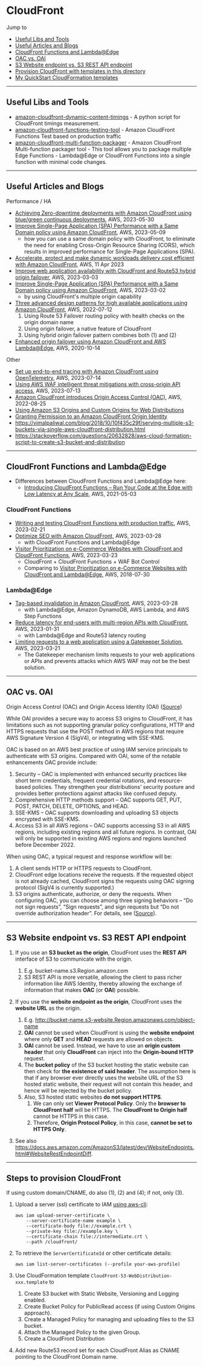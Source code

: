 # CloudFront

Jump to
- [Useful Libs and Tools](#useful-libs-and-tools)
- [Useful Articles and Blogs](#useful-articles-and-blogs)
- [CloudFront Functions and Lambda@Edge](#cloudfront-functions-and-lambdaedge)
- [OAC vs. OAI](#oac-vs-oai)
- [S3 Website endpoint vs. S3 REST API endpoint](#s3-website-endpoint-vs-s3-rest-api-endpoint)
- [Provision CloudFront with templates in this directory](#steps-to-provision-cloudfront)
- [My QuickStart CloudFormation templates](./cfn/)


---
## Useful Libs and Tools

- [amazon-cloudfront-dynamic-content-timings](https://github.com/aws-samples/amazon-cloudfront-dynamic-content-timings) - A python script for CloudFront timings measurement.
- [amazon-cloudfront-functions-testing-tool](https://github.com/aws-samples/amazon-cloudfront-functions-testing-tool) - Amazon CloudFront Functions Test based on production traffic
- [amazon-cloudfront-multi-function-packager](https://github.com/aws-samples/amazon-cloudfront-multi-function-packager) - Amazon CloudFront Multi-function packager tool - This tool allows you to package multiple Edge Functions - Lambda@Edge or CloudFront Functions into a single function with minimal code changes.


---
## Useful Articles and Blogs

Performance / HA
- [Achieving Zero-downtime deployments with Amazon CloudFront using blue/green continuous deployments](https://aws.amazon.com/blogs/networking-and-content-delivery/achieving-zero-downtime-deployments-with-amazon-cloudfront-using-blue-green-continuous-deployments/), AWS, 2023-05-30
- [Improve Single-Page Application (SPA) Performance with a Same Domain policy using Amazon CloudFront](https://aws.amazon.com/blogs/networking-and-content-delivery/improve-single-page-application-spa-performance-with-a-same-domain-policy-using-amazon-cloudfront/), AWS, 2023-05-09
    - how you can use a same domain policy with CloudFront, to eliminate the need for enabling Cross-Origin Resource Sharing (CORS), which results in improved performance for Single-Page Applications (SPA).
- [Accelerate, protect and make dynamic workloads delivery cost efficient with Amazon CloudFront](https://aws.amazon.com/blogs/networking-and-content-delivery/accelerate-protect-and-make-dynamic-workloads-delivery-cost-efficient-with-amazon-cloudfront/), AWS, 11 Apr 2023
- [Improve web application availability with CloudFront and Route53 hybrid origin failover](https://aws.amazon.com/blogs/networking-and-content-delivery/improve-web-application-availability-with-cloudfront-and-route53-hybrid-origin-failover/), AWS, 2023-03-03
- [Improve Single-Page Application (SPA) Performance with a Same Domain policy using Amazon CloudFront](https://aws.amazon.com/blogs/networking-and-content-delivery/improve-single-page-application-spa-performance-with-a-same-domain-policy-using-amazon-cloudfront/), AWS, 2023-03-02
    - by using CloudFront's multiple origin capability
- [Three advanced design patterns for high available applications using Amazon CloudFront](https://aws.amazon.com/fr/blogs/networking-and-content-delivery/three-advanced-design-patterns-for-high-available-applications-using-amazon-cloudfront/), AWS, 2022-07-12
    1. Using Route 53 Failover routing policy with health checks on the origin domain name
    1. Using origin failover, a native feature of CloudFront
    1. Using hybrid origin failover pattern combines both (1) and (2)
- [Enhanced origin failover using Amazon CloudFront and AWS Lambda@Edge](https://aws.amazon.com/fr/blogs/media/enhanced-origin-failover-using-amazon-cloudfront-and-aws-lambdaedge/), AWS, 2020-10-14

Other
- [Set up end-to-end tracing with Amazon CloudFront using OpenTelemetry](https://aws.amazon.com/blogs/networking-and-content-delivery/set-up-end-to-end-tracing-with-amazon-cloudfront-using-opentelemetry/), AWS, 2023-07-14
- [Using AWS WAF intelligent threat mitigations with cross-origin API access](https://aws.amazon.com/blogs/networking-and-content-delivery/using-aws-waf-intelligent-threat-mitigations-with-cross-origin-api-access/), AWS, 2023-07-13
- [Amazon CloudFront introduces Origin Access Control (OAC)](https://aws.amazon.com/blogs/networking-and-content-delivery/amazon-cloudfront-introduces-origin-access-control-oac/), AWS, 2022-08-25
- [Using Amazon S3 Origins and Custom Origins for Web Distributions](http://docs.aws.amazon.com/AmazonCloudFront/latest/DeveloperGuide/DownloadDistS3AndCustomOrigins.html)
- [Granting Permission to an Amazon CloudFront Origin Identity](http://docs.aws.amazon.com/AmazonS3/latest/dev/example-bucket-policies.html#example-bucket-policies-use-case-6)
- https://vimalpaliwal.com/blog/2018/10/10f435c29f/serving-multiple-s3-buckets-via-single-aws-cloudfront-distribution.html
- https://stackoverflow.com/questions/20632828/aws-cloud-formation-script-to-create-s3-bucket-and-distribution


---
## CloudFront Functions and Lambda@Edge

- Differences between CloudFront Functions and Lambda@Edge here:
    - [Introducing CloudFront Functions – Run Your Code at the Edge with Low Latency at Any Scale](https://aws.amazon.com/blogs/aws/introducing-cloudfront-functions-run-your-code-at-the-edge-with-low-latency-at-any-scale/), AWS, 2021-05-03

### CloudFront Functions

- [Writing and testing CloudFront Functions with production traffic](https://aws.amazon.com/blogs/networking-and-content-delivery/writing-and-testing-cloudfront-functions-with-production-traffic/), AWS, 2023-02-21
- [Optimize SEO with Amazon CloudFront](https://aws.amazon.com/blogs/networking-and-content-delivery/optimize-seo-with-amazon-cloudfront/), AWS, 2023-03-28
    - with CloudFront Functions and Lambda@Edge
- [Visitor Prioritization on e-Commerce Websites with CloudFront and CloudFront Functions](https://aws.amazon.com/blogs/networking-and-content-delivery/visitor-prioritization-on-e-commerce-websites-with-cloudfront-and-cloudfront-functions/), AWS, 2023-03-23
    - CloudFront + CloudFront Functions + WAF Bot Control
    - Comparing to [Visitor Prioritization on e-Commerce Websites with CloudFront and Lambda@Edge](https://aws.amazon.com/jp/blogs/networking-and-content-delivery/visitor-prioritization-on-e-commerce-websites-with-cloudfront-and-lambdaedge/), AWS, 2018-07-30

### Lambda@Edge

- [Tag-based invalidation in Amazon CloudFront](https://aws.amazon.com/blogs/networking-and-content-delivery/tag-based-invalidation-in-amazon-cloudfront/), AWS, 2023-03-28
    - with Lambda@Edge, Amazon DynamoDB, AWS Lambda, and AWS Step Functions
- [Reduce latency for end-users with multi-region APIs with CloudFront](https://aws.amazon.com/blogs/networking-and-content-delivery/reduce-latency-for-end-users-with-multi-region-apis-with-cloudfront/), AWS, 2023-01-31
    - with Lambda@Edge and Route53 latency routing
- [Limiting requests to a web application using a Gatekeeper Solution](https://aws.amazon.com/blogs/networking-and-content-delivery/limiting-requests-to-a-web-application-using-a-gatekeeper-solution/), AWS, 2023-03-21
    - The Gatekeeper mechanism limits requests to your web applications or APIs and prevents attacks which AWS WAF may not be the best solution.


---
## OAC vs. OAI

Origin Access Control (OAC) and Origin Access Identity (OAI)
([Source](https://aws.amazon.com/blogs/networking-and-content-delivery/amazon-cloudfront-introduces-origin-access-control-oac/))


While OAI provides a secure way to access S3 origins to CloudFront, it has limitations such as not supporting granular policy configurations, HTTP and HTTPS requests that use the POST method in AWS regions that require AWS Signature Version 4 (SigV4), or integrating with SSE-KMS.

OAC is based on an AWS best practice of using IAM service principals to authenticate with S3 origins. Compared with OAI, some of the notable enhancements OAC provide include:

1. Security – OAC is implemented with enhanced security practices like short term credentials, frequent credential rotations, and resource-based policies. They strengthen your distributions’ security posture and provides better protections against attacks like confused deputy.
2. Comprehensive HTTP methods support – OAC supports GET, PUT, POST, PATCH, DELETE, OPTIONS, and HEAD.
3. SSE-KMS – OAC supports downloading and uploading S3 objects encrypted with SSE-KMS.
4. Access S3 in all AWS regions – OAC supports accessing S3 in all AWS regions, including existing regions and all future regions. In contrast, OAI will only be supported in existing AWS regions and regions launched before December 2022.

When using OAC, a typical request and response workflow will be:
1. A client sends HTTP or HTTPS requests to CloudFront.
2. CloudFront edge locations receive the requests. If the requested object is not already cached, CloudFront signs the requests using OAC signing protocol (SigV4 is currently supported.)
3. S3 origins authenticate, authorize, or deny the requests. When configuring OAC, you can choose among three signing behaviors – “Do not sign requests”, “Sign requests”, and sign requests but “Do not override authorization header”. For details, see ([Source](https://aws.amazon.com/blogs/networking-and-content-delivery/amazon-cloudfront-introduces-origin-access-control-oac/)).


---
## S3 Website endpoint vs. S3 REST API endpoint

1. If you use an **S3 bucket as the origin**, CloudFront uses the **REST API** interface of S3 to communicate with the origin.
    1. E.g. bucket-name.s3.Region.amazon.com
    1. S3 REST API is more versatile, allowing the client to pass richer information like AWS Identity, thereby allowing the exchange of information that makes **OAC** (or **OAI**) possible.

2. If you use the **website endpoint as the origin**, CloudFront uses the **website URL** as the origin.
    1. E.g. http://bucket-name.s3-website.Region.amazonaws.com/object-name
    2. **OAI** cannot be used when CloudFront is using the **website endpoint** where only **GET** and **HEAD** requests are allowed on objects.
    3. **OAI** cannot be used. Instead, we have to use an **origin custom header** that only **CloudFront** can inject into the **Origin-bound HTTP** request.
    4. The **bucket policy** of the S3 bucket hosting the static website can then check for **the existence of said header**. The assumption here is that if any browser ever directly uses the website URL of the S3 hosted static website, their request will not contain this header, and hence will be rejected by the bucket policy.
    5. Also, S3 hosted static websites **do not support HTTPS**.
        1. We can only set **Viewer Protocol Policy**. Only the **browser to CloudFront half** will be HTTPS. The **CloudFront to Origin half** cannot be HTTPS in this case.
        2. Therefore, **Origin Protocol Policy**, in this case, **cannot be set to HTTPS Only**.

3. See also https://docs.aws.amazon.com/AmazonS3/latest/dev/WebsiteEndpoints.html#WebsiteRestEndpointDiff.


---
## Steps to provision CloudFront

If using custom domain/CNAME, do also (1), (2) and (4); if not, only (3).

1. Upload a server (ssl) certificate to IAM [using aws-cli](
   http://docs.aws.amazon.com/IAM/latest/UserGuide/id_credentials_server-certs.html#upload-server-certificate):

   ```
   aws iam upload-server-certificate \
       --server-certificate-name example \
       --certificate-body file://example.crt \
       --private-key file://example.key \
       --certificate-chain file://intermediate.crt \
       --path /cloudfront/
   ```

2. To retrieve the `ServerCertificateId` or other certificate details:

   ```
   aws iam list-server-certificates (--profile your-aws-profile)
   ```

3. Use CloudFormation template `CloudFront-S3-WebDistribution-xxx.template` to
    1. Create S3 bucket with Static Website, Versioning and Logging enabled.
    1. Create Bucket Policy for PublicRead access (if using Custom Origins approach).
    1. Create a Managed Policy for managing and uploading files to the S3 bucket.
    1. Attach the Managed Policy to the given Group.
    1. Create a CloudFront Distribution

4. Add new Route53 record set for each CloudFront Alias as CNAME pointing to the CloudFront Domain name.
